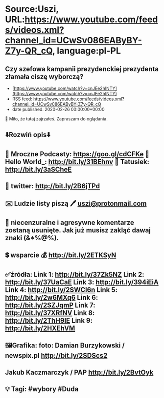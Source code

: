 # Source:Uszi, URL:https://www.youtube.com/feeds/videos.xml?channel_id=UCwSv086EAByBY-Z7y-QR_cQ, language:pl-PL

## Czy szefowa kampanii prezydenckiej prezydenta złamała ciszę wyborczą?
 - [https://www.youtube.com/watch?v=cnJEe2hINTY](https://www.youtube.com/watch?v=cnJEe2hINTY)
 - RSS feed: https://www.youtube.com/feeds/videos.xml?channel_id=UCwSv086EAByBY-Z7y-QR_cQ
 - date published: 2020-02-26 00:00:00+00:00

🤪 Miło, że tutaj zajrzałeś.  Zapraszam do oglądania.

⬇️Rozwiń opis⬇️
-------------------------------------------------------------
👀 Mroczne Podcasty: https://goo.gl/cdCFKe
👀 Hello World_: http://bit.ly/31BEhnv
👀 Tatusiek: http://bit.ly/3aSCheE
-------------------------------------------------------------
👀 twitter: http://bit.ly/2B6jTPd
-------------------------------------------------------------
✉️ Ludzie listy piszą 
🖊️ uszi@protonmail.com
-------------------------------------------------------------
👺 niecenzuralne i agresywne komentarze zostaną usunięte.  Jak już musisz zakląć dawaj znaki (&*%@%).
-------------------------------------------------------------
💲 wsparcie
💰 http://bit.ly/2ETKSyN
-------------------------------------------------------------
✅źródła:
Link 1:                   http://bit.ly/37Zk5NZ
Link 2:                   http://bit.ly/37UaCaE
Link 3:                   http://bit.ly/394iEiA
Link 4:                   http://bit.ly/2SWCl6n
Link 5:                   http://bit.ly/2w6MXq6
Link 6:                   http://bit.ly/2SZJqmP
Link 7:                   http://bit.ly/37XRfNV
Link 8:                   http://bit.ly/2ThH9lE
Link 9:                   http://bit.ly/2HXEhVM
-------------------------------------------------------------
🖼Grafika: 
foto: Damian Burzykowski / newspix.pl
http://bit.ly/2SDScs2
---
Jakub Kaczmarczyk / PAP
http://bit.ly/2BvtOyk
-------------------------------------------------------------
💡 Tagi: #wybory #Duda
-------------------------------------------------------------

